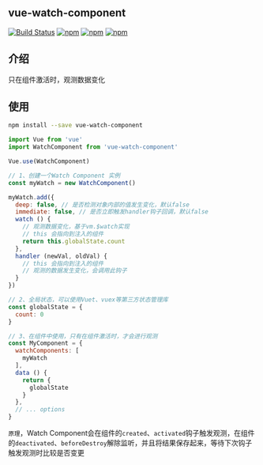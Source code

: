 ## vue-watch-component
[![Build Status](https://travis-ci.org/lzxb/vue-watch-component.svg)](https://travis-ci.org/lzxb/vue-watch-component)
[![npm](https://img.shields.io/npm/v/vue-watch-component.svg)](https://www.npmjs.com/package/vue-watch-component) 
[![npm](https://img.shields.io/npm/dm/vue-watch-component.svg)](https://www.npmjs.com/package/vue-watch-component)
[![npm](https://img.shields.io/npm/dt/vue-watch-component.svg)](https://www.npmjs.com/package/vue-watch-component)

## 介绍
只在组件激活时，观测数据变化

## 使用
``` bash
npm install --save vue-watch-component
```

```js
import Vue from 'vue'
import WatchComponent from 'vue-watch-component'

Vue.use(WatchComponent)

// 1、创建一个Watch Component 实例
const myWatch = new WatchComponent()

myWatch.add({
  deep: false, // 是否检测对象内部的值发生变化，默认false
  immediate: false, // 是否立即触发handler钩子回调，默认false
  watch () {
    // 观测数据变化，基于vm.$watch实现
    // this 会指向到注入的组件
    return this.globalState.count
  },
  handler (newVal, oldVal) {
    // this 会指向到注入的组件
    // 观测的数据发生变化，会调用此钩子
  }
})

// 2、全局状态，可以使用Vuet、vuex等第三方状态管理库
const globalState = {
  count: 0
}

// 3、在组件中使用，只有在组件激活时，才会进行观测
const MyComponent = {
  watchComponents: [
    myWatch
  ],
  data () {
    return {
      globalState
    }
  },
  // ... options
}

```

`原理`，Watch Component会在组件的`created`、`activated`钩子触发观测，在组件的`deactivated`、`beforeDestroy`解除监听，并且将结果保存起来，等待下次钩子触发观测时比较是否变更
